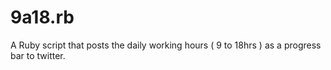 # 9a18.rb

A Ruby script that posts the daily working hours ( 9 to 18hrs ) as a progress bar to twitter.

